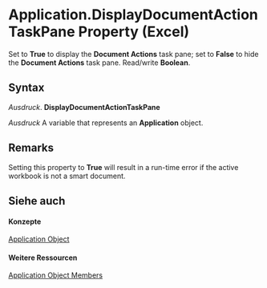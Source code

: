 
# Application.DisplayDocumentActionTaskPane Property (Excel)

Set to  **True** to display the **Document Actions** task pane; set to **False** to hide the **Document Actions** task pane. Read/write **Boolean**.


## Syntax

 _Ausdruck_. **DisplayDocumentActionTaskPane**

 _Ausdruck_ A variable that represents an **Application** object.


## Remarks

Setting this property to  **True** will result in a run-time error if the active workbook is not a smart document.


## Siehe auch


#### Konzepte


[Application Object](19b73597-5cf9-4f56-8227-b5211f657f6f.md)
#### Weitere Ressourcen


[Application Object Members](http://msdn.microsoft.com/library/4cb9ca42-8d07-cc9c-2d80-4eb9a5921e1e%28Office.15%29.aspx)